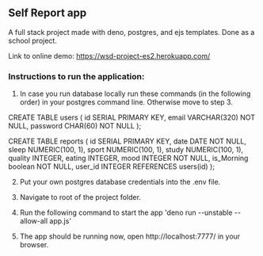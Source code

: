 ## Self Report app 

A full stack project made with deno, postgres, and ejs templates. Done as a school project.

Link to online demo: https://wsd-project-es2.herokuapp.com/



### Instructions to run the application: 

1. In case you run database locally run these commands (in the following order) in your postgres command line. Otherwise move to step 3.

CREATE TABLE users (
id SERIAL PRIMARY KEY,
email VARCHAR(320) NOT NULL,
password CHAR(60) NOT NULL
);

CREATE TABLE reports (
id SERIAL PRIMARY KEY,
date DATE NOT NULL,
sleep NUMERIC(100, 1),
sport NUMERIC(100, 1),
study NUMERIC(100, 1),
quality INTEGER,
eating INTEGER,
mood INTEGER NOT NULL,
is_Morning boolean NOT NULL,
user_id INTEGER REFERENCES users(id)
);

2. Put your own postgres database credentials into the .env file.

3. Navigate to root of the project folder.
4. Run the following command to start the app
   'deno run --unstable --allow-all app.js'
5. The app should be running now, open http://localhost:7777/ in your browser.

